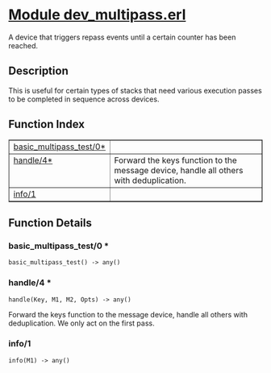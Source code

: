 # [Module dev_multipass.erl](https://github.com/permaweb/HyperBEAM/blob/main/src/dev_multipass.erl)




A device that triggers repass events until a certain counter has been
reached.

<a name="description"></a>

## Description ##
This is useful for certain types of stacks that need various
execution passes to be completed in sequence across devices.<a name="index"></a>

## Function Index ##


<table width="100%" border="1" cellspacing="0" cellpadding="2" summary="function index"><tr><td valign="top"><a href="#basic_multipass_test-0">basic_multipass_test/0*</a></td><td></td></tr><tr><td valign="top"><a href="#handle-4">handle/4*</a></td><td>Forward the keys function to the message device, handle all others
with deduplication.</td></tr><tr><td valign="top"><a href="#info-1">info/1</a></td><td></td></tr></table>


<a name="functions"></a>

## Function Details ##

<a name="basic_multipass_test-0"></a>

### basic_multipass_test/0 * ###

`basic_multipass_test() -> any()`

<a name="handle-4"></a>

### handle/4 * ###

`handle(Key, M1, M2, Opts) -> any()`

Forward the keys function to the message device, handle all others
with deduplication. We only act on the first pass.

<a name="info-1"></a>

### info/1 ###

`info(M1) -> any()`

